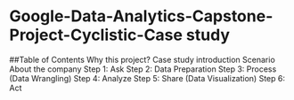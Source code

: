 # Google-Data-Analytics-Capstone-Project-Cyclistic-Case study

##Table of Contents 
Why this project?
Case study introduction
Scenario
About the company
Step 1: Ask
Step 2: Data Preparation
Step 3: Process (Data Wrangling)
Step 4: Analyze
Step 5: Share (Data Visualization) 
Step 6: Act
